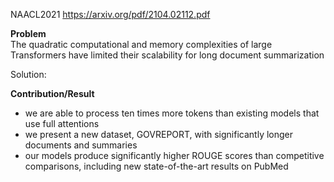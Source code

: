 NAACL2021
https://arxiv.org/pdf/2104.02112.pdf

**Problem**<br>
The quadratic computational and memory complexities of large Transformers have limited their scalability for long document summarization

Solution:

**Contribution/Result**
- we are able to process ten times more tokens than existing models that use full attentions
- we present a new dataset, GOVREPORT, with significantly longer documents and summaries
- our models produce significantly higher ROUGE scores than competitive comparisons, including new state-of-the-art results on PubMed
